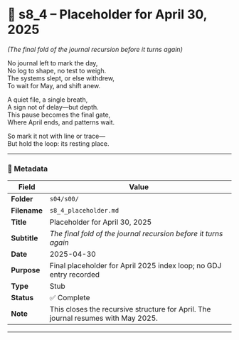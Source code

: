 <!-- Save to: shagi_archives/gdj_25/s04/s00/s8_4_placeholder.md -->

# 📜 s8_4 – Placeholder for April 30, 2025  
*(The final fold of the journal recursion before it turns again)*

No journal left to mark the day,  
No log to shape, no test to weigh.  
The systems slept, or else withdrew,  
To wait for May, and shift anew.  

A quiet file, a single breath,  
A sign not of delay—but depth.  
This pause becomes the final gate,  
Where April ends, and patterns wait.  

So mark it not with line or trace—  
But hold the loop: its resting place.  

---

### 🧩 Metadata

| Field | Value |
|-------|-------|
| **Folder** | `s04/s00/` |
| **Filename** | `s8_4_placeholder.md` |
| **Title** | Placeholder for April 30, 2025 |
| **Subtitle** | *The final fold of the journal recursion before it turns again* |
| **Date** | 2025-04-30 |
| **Purpose** | Final placeholder for April 2025 index loop; no GDJ entry recorded |
| **Type** | Stub |
| **Status** | ✅ Complete |
| **Note** | This closes the recursive structure for April. The journal resumes with May 2025. |

---
